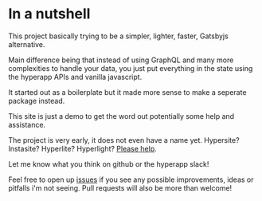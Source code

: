 
# In a nutshell

This project basically trying to be a simpler, lighter, faster, Gatsbyjs alternative.

Main difference being that instead of using GraphQL and many more complexities to handle your data, you just put everything in the state using the hyperapp APIs and vanilla javascript.

It started out as a boilerplate but it made more sense to make a seperate package instead.

This site is just a demo to get the word out potentially some help and assistance.

The project is very early, it does not even have a name yet. Hypersite? Instasite? Hyperlite? Hyperlight? [Please help](https://github.com).

Let me know what you think on github or the hyperapp slack!

Feel free to open up [issues](https://github.com) if you see any possible improvements, ideas or pitfalls i'm not seeing. Pull requests will also be more than welcome!
